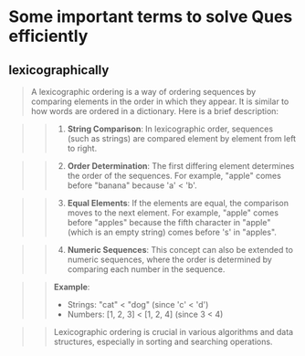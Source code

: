 # Some important terms to solve Ques efficiently

## lexicographically 
> A lexicographic ordering is a way of ordering sequences by comparing elements in the order in which they appear. It is similar to how words are ordered in a dictionary. Here is a brief description:

>>1. **String Comparison**: In lexicographic order, sequences (such as strings) are compared element by element from left to right.
   
>>2. **Order Determination**: The first differing element determines the order of the sequences. For example, "apple" comes before "banana" because 'a' < 'b'.

>>3. **Equal Elements**: If the elements are equal, the comparison moves to the next element. For example, "apple" comes before "apples" because the fifth character in "apple" (which is an empty string) comes before 's' in "apples".

>>4. **Numeric Sequences**: This concept can also be extended to numeric sequences, where the order is determined by comparing each number in the sequence.

>>**Example**:
>>- Strings: "cat" < "dog" (since 'c' < 'd')
>>- Numbers: [1, 2, 3] < [1, 2, 4] (since 3 < 4)
  
>>Lexicographic ordering is crucial in various algorithms and data structures, especially in sorting and searching operations.